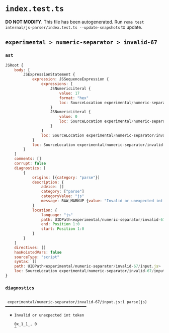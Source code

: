 # `index.test.ts`

**DO NOT MODIFY**. This file has been autogenerated. Run `rome test internal/js-parser/index.test.ts --update-snapshots` to update.

## `experimental > numeric-separator > invalid-67`

### `ast`

```javascript
JSRoot {
	body: [
		JSExpressionStatement {
			expression: JSSequenceExpression {
				expressions: [
					JSNumericLiteral {
						value: 17
						format: "hex"
						loc: SourceLocation experimental/numeric-separator/invalid-67/input.js 1:0-1:7
					}
					JSNumericLiteral {
						value: 0
						loc: SourceLocation experimental/numeric-separator/invalid-67/input.js 1:9-1:10
					}
				]
				loc: SourceLocation experimental/numeric-separator/invalid-67/input.js 1:0-1:10
			}
			loc: SourceLocation experimental/numeric-separator/invalid-67/input.js 1:0-1:10
		}
	]
	comments: []
	corrupt: false
	diagnostics: [
		{
			origins: [{category: "parse"}]
			description: {
				advice: []
				category: ["parse"]
				categoryValue: "js"
				message: RAW_MARKUP {value: "Invalid or unexpected int token"}
			}
			location: {
				language: "js"
				path: UIDPath<experimental/numeric-separator/invalid-67/input.js>
				end: Position 1:0
				start: Position 1:0
			}
		}
	]
	directives: []
	hasHoistedVars: false
	sourceType: "script"
	syntax: []
	path: UIDPath<experimental/numeric-separator/invalid-67/input.js>
	loc: SourceLocation experimental/numeric-separator/invalid-67/input.js 1:0-2:0
}
```

### `diagnostics`

```

 experimental/numeric-separator/invalid-67/input.js:1 parse(js) ━━━━━━━━━━━━━━━━━━━━━━━━━━━━━━━━━━━━

  ✖ Invalid or unexpected int token

    0x_1_1_, 0
    ^


```

